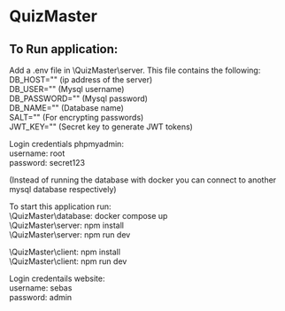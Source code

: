 # QuizMaster
## To Run application:
Add a .env file in \QuizMaster\server. This file contains the following:  
DB_HOST=""  (ip address of the server)  
DB_USER=""  (Mysql username)  
DB_PASSWORD=""  (Mysql password)  
DB_NAME=""  (Database name)  
SALT="" (For encrypting passwords)  
JWT_KEY="" (Secret key to generate JWT tokens)  

Login credentials phpmyadmin:  
username: root  
password: secret123  

(Instead of running the database with docker you can connect to another mysql database respectively)  

To start this application run:  
\QuizMaster\database: docker compose up  
\QuizMaster\server: npm install  
\QuizMaster\server: npm run dev  

\QuizMaster\client: npm install  
\QuizMaster\client: npm run dev  

Login credentails website:  
username: sebas  
password: admin  